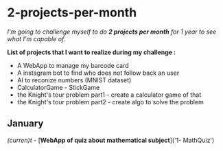 # 2-projects-per-month
*I'm going to challenge myself to do __2 projects per month__ for 1 year to see what I'm capable of.*

__List of projects that I want to realize during my challenge :__
- A WebApp to manage my barcode card
- A instagram bot to find who does not follow back an user
- AI to reconize numbers (MNIST dataset)
- CalculatorGame - StickGame
- the Knight's tour problem part1 - create a calculator game of that
- the Knight's tour problem part2 - create algo to solve the problem
## January
*(curren)t* - [__WebApp of quiz about mathematical subject__]('1- MathQuiz')

